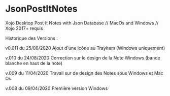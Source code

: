 # JsonPostItNotes
Xojo Desktop Post It Notes with Json Database // MacOs and Windows // Xojo 2017+ requis


Historique des Versions :

v0.011 du 25/08/2020
Ajout d'une icône au TrayItem (Windows uniquement)

v.010 du 24/08/2020
Correction sur le design de la Note Windows (bande blanche en haut de la note)

v.009 du 11/04/2020
Travail sur de design des Notes sous Windows et Mac Os

v.008 du 09/04/2020
Première version Windows
